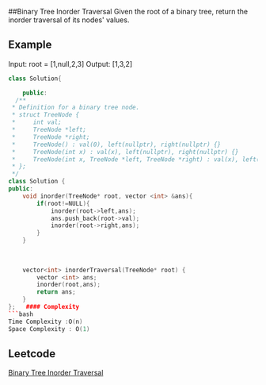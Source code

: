 ##Binary Tree Inorder Traversal
Given the root of a binary tree, return the inorder traversal of its nodes' values.

 
## Example 
Input: root = [1,null,2,3]
Output: [1,3,2]
```c++
class Solution{

	public:
  /**
 * Definition for a binary tree node.
 * struct TreeNode {
 *     int val;
 *     TreeNode *left;
 *     TreeNode *right;
 *     TreeNode() : val(0), left(nullptr), right(nullptr) {}
 *     TreeNode(int x) : val(x), left(nullptr), right(nullptr) {}
 *     TreeNode(int x, TreeNode *left, TreeNode *right) : val(x), left(left), right(right) {}
 * };
 */
class Solution {
public:
    void inorder(TreeNode* root, vector <int> &ans){
        if(root!=NULL){
            inorder(root->left,ans);
            ans.push_back(root->val);
            inorder(root->right,ans);
        }
    }
    
    
    
    vector<int> inorderTraversal(TreeNode* root) {
        vector <int> ans;
        inorder(root,ans);
        return ans;
    }
};   #### Complexity
```bash
Time Complexity :O(n)
Space Complexity : O(1)
```
## Leetcode
[Binary Tree Inorder Traversal](https://leetcode.com/problems/binary-tree-inorder-traversal/)
